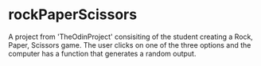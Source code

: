 # rockPaperScissors
A project from 'TheOdinProject' consisiting of the student creating a Rock, Paper, Scissors game. The user clicks on one of the three options and the computer has a function that generates a random output. 
